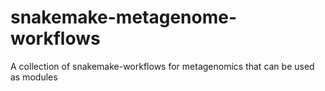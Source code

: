 # snakemake-metagenome-workflows
A collection of snakemake-workflows for metagenomics that can be used as modules 

